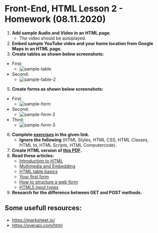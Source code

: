 # Front-End, HTML Lesson 2 - Homework (08.11.2020)

1. **Add sample Audio and Video in an HTML page.**
	- The video should be autoplayed.
2. **Embed sample YouTube video and your home location from Google Maps in an HTML page.**
3. **Create tables as shown below screenshots:**
  - First: 
    - ![sample-table](https://user-images.githubusercontent.com/74110914/98466722-c5d3fb80-21ea-11eb-8e8b-9c79e2e3c028.png)
  - Second: 
    - ![sample-table-2](https://user-images.githubusercontent.com/74110914/98466721-c53b6500-21ea-11eb-82a4-1bcb71720a41.png)
5. **Create forms as shown below screenshots:**
  - First: 
    - ![sample-form](https://user-images.githubusercontent.com/74110914/98466720-c4a2ce80-21ea-11eb-8eec-2c04716020fe.png)
  - Second: 
    - ![sample-form-2](https://user-images.githubusercontent.com/74110914/98466716-c2d90b00-21ea-11eb-8855-95722be35759.png)
  - Third: 
    - ![sample-form-3](https://user-images.githubusercontent.com/74110914/98466718-c4a2ce80-21ea-11eb-8e7e-7a140cc2fd68.png)
6. **Complete [exercises](https://www.w3schools.com/html/exercise.asp) in the given link.**
	- **Ignore the following** (HTML Styles, HTML CSS, HTML Classes, HTML Id, HTML Scripts, HTML Computercode).
7. **Create HTML version of [this PDF](https://github.com/ramilmamedoff/p509-08.11.2020/blob/main/html-exercise.pdf).**
8. **Read these articles:**
	- [Introduction to HTML](https://developer.mozilla.org/en-US/docs/Learn/HTML/Multimedia_and_embedding)
	- [Multimedia and Embedding](https://developer.mozilla.org/en-US/docs/Learn/HTML/Multimedia_and_embedding)
	- [HTML table basics](https://developer.mozilla.org/en-US/docs/Learn/HTML/Tables/Basics)
	- [Your first form](https://developer.mozilla.org/en-US/docs/Learn/Forms/Your_first_form)
	- [How to structure a web form](https://developer.mozilla.org/en-US/docs/Learn/Forms/How_to_structure_a_web_form)
	- [HTML5 input types](https://developer.mozilla.org/en-US/docs/Learn/Forms/HTML5_input_types)
9. **Research for the difference between GET and POST methods.**
	
## Some usefull resources:
- https://marksheet.io/
- https://overapi.com/html
